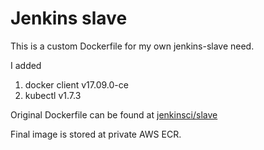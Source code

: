 # Jenkins slave
This is a custom Dockerfile for my own jenkins-slave need.

I added

 1. docker client v17.09.0-ce
 2. kubectl v1.7.3


Original Dockerfile can be found at  [jenkinsci/slave](https://hub.docker.com/r/jenkinsci/slave/~/dockerfile/)

Final image is stored at private AWS ECR.
